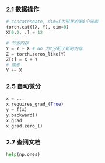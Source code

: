 ### 2.1 数据操作

```python
# concateneate, dim=i为形状的第i个元素
torch.cat((X, Y), dim=0)
X[0:2, :] = 12

# 节省内存
Y = Y + X # No 为Y分配了新的内存
Z = torch.zeros_like(Y)
Z[:] = X + Y
# 或者
Y += X
```

### 2.5 自动微分

```python
x = ...
x.requires_grad_(True)
y = f(x)
y.backward()
x.grad
x.grad.zero_()
```

### 2.7 查阅文档

```python
help(np.ones)
```